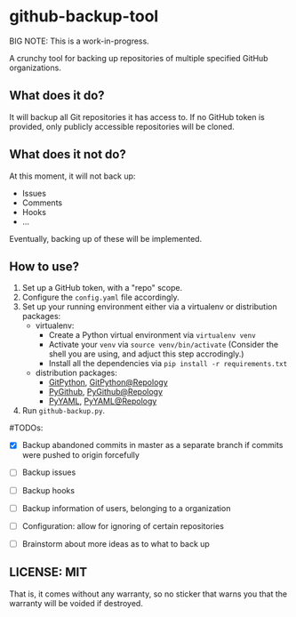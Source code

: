 # github-backup-tool

BIG NOTE: This is a work-in-progress.

A crunchy tool for backing up repositories of multiple specified GitHub organizations.

## What does it do?
It will backup all Git repositories it has access to. If no GitHub token is provided, only publicly accessible repositories will be cloned.

## What does it not do?
At this moment, it will not back up:
* Issues
* Comments
* Hooks
* ...

Eventually, backing up of these will be implemented.

## How to use?

1. Set up a GitHub token, with a "repo" scope.
2. Configure the `config.yaml` file accordingly.
3. Set up your running environment either via a virtualenv or distribution packages:
   * virtualenv:
       * Create a Python virtual environment via `virtualenv venv`
       * Activate your `venv` via `source venv/bin/activate` (Consider the shell you are using, and adjuct this step accrodingly.)
       * Install all the dependencies via `pip install -r requirements.txt`
   * distribution packages:
      * [GitPython](https://github.com/gitpython-developers/GitPython), [GitPython@Repology](https://repology.org/project/python:gitpython/versions)
      * [PyGithub](https://github.com/PyGithub/PyGithub), [PyGithub@Repology](https://repology.org/project/python:pygithub/versions)
      * [PyYAML](https://pyyaml.org/), [PyYAML@Repology](https://repology.org/project/python:pyyaml/versions)
4. Run `github-backup.py`.

#TODOs:
- [x] Backup abandoned commits in master as a separate branch if commits were pushed to origin forcefully
- [ ] Backup issues
- [ ] Backup hooks
- [ ] Backup information of users, belonging to a organization
- [ ] Configuration: allow for ignoring of certain repositories
- [ ] Brainstorm about more ideas as to what to back up


## LICENSE: MIT
That is, it comes without any warranty, so no sticker that warns you that the warranty will be voided if destroyed.
